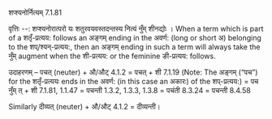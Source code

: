 

 शप्श्यनोर्नित्यम् 7.1.81 


वृत्तिः --: शप्‍श्‍यनोरात्‍परो यः शतुरवयवस्‍तदन्‍तस्‍य नित्‍यं नुँम् शीनद्योः । When a term which is part of a शतृँ-प्रत्यय: follows an अङ्गम् ending in the अवर्ण: (long or short अ) belonging to the शप्/श्यन्-प्रत्यय:, then an अङ्गम् ending in such a term will always take the नुँम् augment when the शी-प्रत्यय: or the feminine ङी-प्रत्यय: follows. 


उदाहरणम् – पचत् (neuter) + औ/औट् 4.1.2 = पचत् + शी 7.1.19 (Note: The अङ्गम् (“पच”) for the शतृँ-प्रत्ययः ends in the अवर्ण: (in this case an अकारः) of the शप्-प्रत्यय:) = पच नुँम् त् + शी 7.1.81, 1.1.47 = पचन्ती 1.3.2, 1.3.3, 1.3.8 = पचंती 8.3.24 = पचन्ती 8.4.58 


Similarly दीव्यत् (neuter) + औ/औट् 4.1.2 = दीव्यन्ती। 


